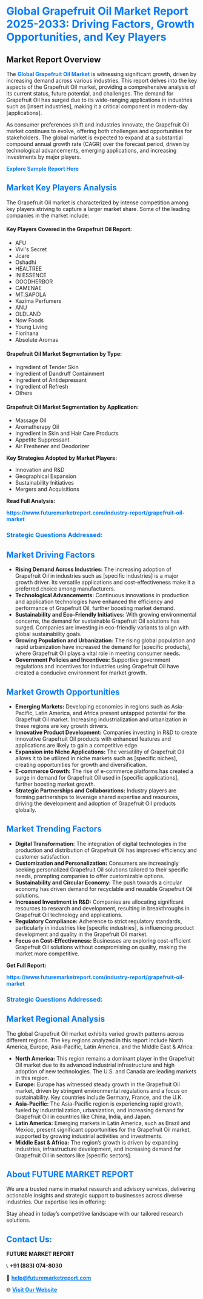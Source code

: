 <h1 style="color: #007BFF;">Global Grapefruit Oil Market Report 2025-2033: Driving Factors, Growth Opportunities, and Key Players</h1>

<section id="overview">
<h2>Market Report Overview</h2>
<p>The <a href="https://www.futuremarketreport.com/industry-report/grapefruit-oil-market" style="color: #007BFF; text-decoration: none;"><strong>Global Grapefruit Oil Market</strong></a> is witnessing significant growth, driven by increasing demand across various industries. This report delves into the key aspects of the Grapefruit Oil market, providing a comprehensive analysis of its current status, future potential, and challenges. The demand for Grapefruit Oil has surged due to its wide-ranging applications in industries such as [insert industries], making it a critical component in modern-day [applications].</p>
<p>As consumer preferences shift and industries innovate, the Grapefruit Oil market continues to evolve, offering both challenges and opportunities for stakeholders. The global market is expected to expand at a substantial compound annual growth rate (CAGR) over the forecast period, driven by technological advancements, emerging applications, and increasing investments by major players.</p>
</section>

<section id="overview">
<p><a href="https://www.futuremarketreport.com/request-sample/reportId=52284" style="color: #007BFF; text-decoration: none;"><strong>Explore Sample Report Here</strong></a></p>
</section>

<section id="key-players">
<h2 style="color: #007BFF;">Market Key Players Analysis</h2>
<p>The Grapefruit Oil market is characterized by intense competition among key players striving to capture a larger market share. Some of the leading companies in the market include:</p>
<h4>Key Players Covered in the Grapefruit Oil Report:</h4>
<ul><li>AFU</li><li>Vivi&#039;s Secret</li><li>Jcare</li><li>Oshadhi</li><li>HEALTREE</li><li>IN ESSENCE</li><li>GOODHERBOR</li><li>CAMENAE</li><li>MT.SAPOLA</li><li>Kazima Perfumers</li><li>ANU</li><li>OLDLAND</li><li>Now Foods</li><li>Young Living</li><li>Florihana</li><li>Absolute Aromas</li></ul>
<h4>Grapefruit Oil Market Segmentation by Type:</h4>
<ul><li>Ingredient of Tender Skin</li><li>Ingredient of Dandruff Containment</li><li>Ingredient of Antidepressant</li><li>Ingredient of Refresh</li><li>Others</li></ul>

<h4>Grapefruit Oil Market Segmentation by Application:</h4>
<ul><li>Massage Oil</li><li>Aromatherapy Oil</li><li>Ingredient in Skin and Hair Care Products</li><li>Appetite Suppressant</li><li>Air Freshener and Deodorizer</li></ul>
<p><strong>Key Strategies Adopted by Market Players:</strong></p>
<ul>
<li>Innovation and R&D</li>
<li>Geographical Expansion</li>
<li>Sustainability Initiatives</li>
<li>Mergers and Acquisitions</li>
</ul>
</section>

<section>
<p><strong>Read Full Analysis: </strong></p><a href="https://www.futuremarketreport.com/industry-report/grapefruit-oil-market" style="color: #007BFF; text-decoration: none;"><strong>https://www.futuremarketreport.com/industry-report/grapefruit-oil-market</strong></a>
<h3 style="color: #007BFF;">Strategic Questions Addressed:</h3>
</section>

<section id="driving-factors">
<h2 style="color: #007BFF;">Market Driving Factors</h2>
<ul>
<li><strong>Rising Demand Across Industries:</strong> The increasing adoption of Grapefruit Oil in industries such as [specific industries] is a major growth driver. Its versatile applications and cost-effectiveness make it a preferred choice among manufacturers.</li>
<li><strong>Technological Advancements:</strong> Continuous innovations in production and application technologies have enhanced the efficiency and performance of Grapefruit Oil, further boosting market demand.</li>
<li><strong>Sustainability and Eco-Friendly Initiatives:</strong> With growing environmental concerns, the demand for sustainable Grapefruit Oil solutions has surged. Companies are investing in eco-friendly variants to align with global sustainability goals.</li>
<li><strong>Growing Population and Urbanization:</strong> The rising global population and rapid urbanization have increased the demand for [specific products], where Grapefruit Oil plays a vital role in meeting consumer needs.</li>
<li><strong>Government Policies and Incentives:</strong> Supportive government regulations and incentives for industries using Grapefruit Oil have created a conducive environment for market growth.</li>
</ul>
</section>

<section id="growth-opportunities">
<h2 style="color: #007BFF;">Market Growth Opportunities</h2>
<ul>
<li><strong>Emerging Markets:</strong> Developing economies in regions such as Asia-Pacific, Latin America, and Africa present untapped potential for the Grapefruit Oil market. Increasing industrialization and urbanization in these regions are key growth drivers.</li>
<li><strong>Innovative Product Development:</strong> Companies investing in R&D to create innovative Grapefruit Oil products with enhanced features and applications are likely to gain a competitive edge.</li>
<li><strong>Expansion into Niche Applications:</strong> The versatility of Grapefruit Oil allows it to be utilized in niche markets such as [specific niches], creating opportunities for growth and diversification.</li>
<li><strong>E-commerce Growth:</strong> The rise of e-commerce platforms has created a surge in demand for Grapefruit Oil used in [specific applications], further boosting market growth.</li>
<li><strong>Strategic Partnerships and Collaborations:</strong> Industry players are forming partnerships to leverage shared expertise and resources, driving the development and adoption of Grapefruit Oil products globally.</li>
</ul>
</section>

<section id="trending-factors">
<h2 style="color: #007BFF;">Market Trending Factors</h2>
<ul>
<li><strong>Digital Transformation:</strong> The integration of digital technologies in the production and distribution of Grapefruit Oil has improved efficiency and customer satisfaction.</li>
<li><strong>Customization and Personalization:</strong> Consumers are increasingly seeking personalized Grapefruit Oil solutions tailored to their specific needs, prompting companies to offer customizable options.</li>
<li><strong>Sustainability and Circular Economy:</strong> The push towards a circular economy has driven demand for recyclable and reusable Grapefruit Oil solutions.</li>
<li><strong>Increased Investment in R&D:</strong> Companies are allocating significant resources to research and development, resulting in breakthroughs in Grapefruit Oil technology and applications.</li>
<li><strong>Regulatory Compliance:</strong> Adherence to strict regulatory standards, particularly in industries like [specific industries], is influencing product development and quality in the Grapefruit Oil market.</li>
<li><strong>Focus on Cost-Effectiveness:</strong> Businesses are exploring cost-efficient Grapefruit Oil solutions without compromising on quality, making the market more competitive.</li>
</ul>
</section>

<section>
<p><strong>Get Full Report: </strong></p><a href="https://www.futuremarketreport.com/industry-report/grapefruit-oil-market" style="color: #007BFF; text-decoration: none;"><strong>https://www.futuremarketreport.com/industry-report/grapefruit-oil-market</strong></a>
<h3 style="color: #007BFF;">Strategic Questions Addressed:</h3>
</section>


<section id="regional-analysis">
<h2 style="color: #007BFF;">Market Regional Analysis</h2>
<p>The global Grapefruit Oil market exhibits varied growth patterns across different regions. The key regions analyzed in this report include North America, Europe, Asia-Pacific, Latin America, and the Middle East & Africa:</p>
<ul>
<li><strong>North America:</strong> This region remains a dominant player in the Grapefruit Oil market due to its advanced industrial infrastructure and high adoption of new technologies. The U.S. and Canada are leading markets in this region.</li>
<li><strong>Europe:</strong> Europe has witnessed steady growth in the Grapefruit Oil market, driven by stringent environmental regulations and a focus on sustainability. Key countries include Germany, France, and the U.K.</li>
<li><strong>Asia-Pacific:</strong> The Asia-Pacific region is experiencing rapid growth, fueled by industrialization, urbanization, and increasing demand for Grapefruit Oil in countries like China, India, and Japan.</li>
<li><strong>Latin America:</strong> Emerging markets in Latin America, such as Brazil and Mexico, present significant opportunities for the Grapefruit Oil market, supported by growing industrial activities and investments.</li>
<li><strong>Middle East & Africa:</strong> The region’s growth is driven by expanding industries, infrastructure development, and increasing demand for Grapefruit Oil in sectors like [specific sectors].</li>
</ul>
</section>

<footer>
<h2 style="color: #007BFF;">About FUTURE MARKET REPORT</h2>
<p>We are a trusted name in market research and advisory services, delivering actionable insights and strategic support to businesses across diverse industries. Our expertise lies in offering:</p>

<p>Stay ahead in today’s competitive landscape with our tailored research solutions.</p>

<h2 style="color: #007BFF;">Contact Us:</h2>
<p><strong>FUTURE MARKET REPORT</strong></p>
<p>📞 <strong>+91 (883) 074-8030</strong></p>
<p>📧 <strong><a href="mailto:help@futuremarketreport.com" style="color: #007BFF;">help@futuremarketreport.com</a></strong></p>
<p>🌐 <strong><a href="https://www.futuremarketreport.com/" style="color: #007BFF;">Visit Our Website</a></strong></p>
</footer>